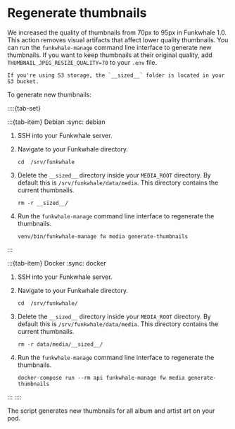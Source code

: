 # Regenerate thumbnails

We increased the quality of thumbnails from 70px to 95px in Funkwhale 1.0. This action removes visual artifacts that affect lower quality thumbnails. You can run the `funkwhale-manage` command line interface to generate new thumbnails. If you want to keep thumbnails at their original quality, add `THUMBNAIL_JPEG_RESIZE_QUALITY=70` to your `.env` file.

```{note}
If you're using S3 storage, the `__sized__` folder is located in your S3 bucket.
```

To generate new thumbnails:

::::{tab-set}

:::{tab-item} Debian
:sync: debian

1. SSH into your Funkwhale server.
2. Navigate to your Funkwhale directory.

   ```{code-block} sh
   cd  /srv/funkwhale
   ```

3. Delete the `__sized__` directory inside your `MEDIA_ROOT` directory. By default this is `/srv/funkwhale/data/media`. This directory contains the current thumbnails.

   ```{code-block} sh
   rm -r __sized__/
   ```

4. Run the `funkwhale-manage` command line interface to regenerate the thumbnails.

   ```{code-block} sh
   venv/bin/funkwhale-manage fw media generate-thumbnails
   ```

:::

:::{tab-item} Docker
:sync: docker

1. SSH into your Funkwhale server.
2. Navigate to your Funkwhale directory.

   ```{code-block} sh
   cd  /srv/funkwhale/
   ```

3. Delete the `__sized__` directory inside your `MEDIA_ROOT` directory. By default this is `/srv/funkwhale/data/media`. This directory contains the current thumbnails.

   ```{code-block} sh
   rm -r data/media/__sized__/
   ```

4. Run the `funkwhale-manage` command line interface to regenerate the thumbnails.

   ```{code-block} sh
   docker-compose run --rm api funkwhale-manage fw media generate-thumbnails
   ```

:::
::::

The script generates new thumbnails for all album and artist art on your pod.
